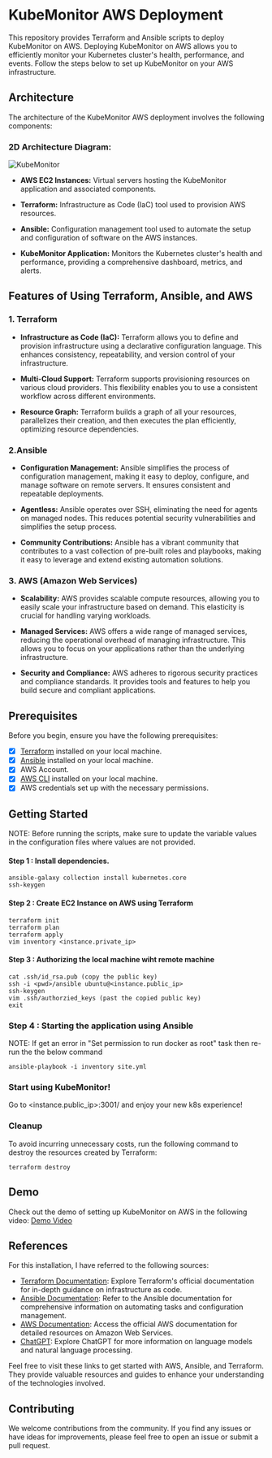 # KubeMonitor AWS Deployment

This repository provides Terraform and Ansible scripts to deploy KubeMonitor on AWS. Deploying KubeMonitor on AWS allows you to efficiently monitor your Kubernetes cluster's health, performance, and events. Follow the steps below to set up KubeMonitor on your AWS infrastructure.

## Architecture
The architecture of the KubeMonitor AWS deployment involves the following components:

### 2D Architecture Diagram:

![KubeMonitor](https://github.com/prajapatdip/setup/assets/104031556/2776c26b-6889-47ef-8262-9e4afd8cff92)


* __AWS EC2 Instances:__ Virtual servers hosting the KubeMonitor application and associated components.

* __Terraform:__ Infrastructure as Code (IaC) tool used to provision AWS resources.

* __Ansible:__ Configuration management tool used to automate the setup and configuration of software on the AWS instances.

* __KubeMonitor Application:__ Monitors the Kubernetes cluster's health and performance, providing a comprehensive dashboard, metrics, and alerts.

## Features of Using Terraform, Ansible, and AWS
### 1. Terraform

* __Infrastructure as Code (IaC):__ Terraform allows you to define and provision infrastructure using a declarative configuration language. This enhances consistency, repeatability, and version control of your infrastructure.

* __Multi-Cloud Support:__ Terraform supports provisioning resources on various cloud providers. This flexibility enables you to use a consistent workflow across different environments.

* __Resource Graph:__ Terraform builds a graph of all your resources, parallelizes their creation, and then executes the plan efficiently, optimizing resource dependencies.

### 2.Ansible

* __Configuration Management:__ Ansible simplifies the process of configuration management, making it easy to deploy, configure, and manage software on remote servers. It ensures consistent and repeatable deployments.

* __Agentless:__ Ansible operates over SSH, eliminating the need for agents on managed nodes. This reduces potential security vulnerabilities and simplifies the setup process.

* __Community Contributions:__ Ansible has a vibrant community that contributes to a vast collection of pre-built roles and playbooks, making it easy to leverage and extend existing automation solutions.

### 3. AWS (Amazon Web Services)

* __Scalability:__ AWS provides scalable compute resources, allowing you to easily scale your infrastructure based on demand. This elasticity is crucial for handling varying workloads.

* __Managed Services:__ AWS offers a wide range of managed services, reducing the operational overhead of managing infrastructure. This allows you to focus on your applications rather than the underlying infrastructure.

* __Security and Compliance:__ AWS adheres to rigorous security practices and compliance standards. It provides tools and features to help you build secure and compliant applications.

## Prerequisites

Before you begin, ensure you have the following prerequisites:

- [x]  [Terraform](https://developer.hashicorp.com/terraform/tutorials/aws-get-started/install-cli) installed on your local machine.
- [x]  [Ansible](https://docs.ansible.com/ansible/latest/installation_guide/installation_distros.html) installed on your local machine.
- [X]  AWS Account.
- [X]  [AWS CLI](https://docs.aws.amazon.com/cli/latest/userguide/getting-started-install.html) installed on your local machine.
- [X]  AWS credentials set up with the necessary permissions.

## Getting Started
NOTE: Before running the scripts, make sure to update the variable values in the configuration files where values are not provided.

#### Step 1 : Install dependencies.

```
ansible-galaxy collection install kubernetes.core
ssh-keygen
```

#### Step 2 : Create EC2 Instance on AWS using Terraform

```
terraform init
terraform plan
terraform apply
vim inventory <instance.private_ip>
```

#### Step 3 : Authorizing the local machine wiht remote machine

```
cat .ssh/id_rsa.pub (copy the public key)
ssh -i <pwd>/ansible ubuntu@<instance.public_ip>
ssh-keygen
vim .ssh/authorzied_keys (past the copied public key)
exit
```

### Step 4 : Starting the application using Ansible
NOTE: If get an error in "Set permission to run docker as root" task then re-run the the below command

```
ansible-playbook -i inventory site.yml
```
### Start using KubeMonitor!
Go to <instance.public_ip>:3001/ and enjoy your new k8s experience!

### Cleanup
To avoid incurring unnecessary costs, run the following command to destroy the resources created by Terraform:
```
terraform destroy
```

## Demo
Check out the demo of setting up KubeMonitor on AWS in the following video: [Demo Video](https://drive.google.com/file/d/1RiCvqvHd6nAZONcWS2MEEAEOCQMSyCli/view?usp=drive_link)

## References
For this installation, I have referred to the following sources:
* [Terraform Documentation](https://developer.hashicorp.com/terraform/docs): Explore Terraform's official documentation for in-depth guidance on infrastructure as code.
* [Ansible Documentation](https://docs.ansible.com/ansible/latest/index.html): Refer to the Ansible documentation for comprehensive information on automating tasks and configuration management.
* [AWS Documentation](https://docs.aws.amazon.com/): Access the official AWS documentation for detailed resources on Amazon Web Services.
* [ChatGPT](https://chat.openai.com): Explore ChatGPT for more information on language models and natural language processing.

Feel free to visit these links to get started with AWS, Ansible, and Terraform. They provide valuable resources and guides to enhance your understanding of the technologies involved.
## Contributing

We welcome contributions from the community. If you find any issues or have ideas for improvements, please feel free to open an issue or submit a pull request.
